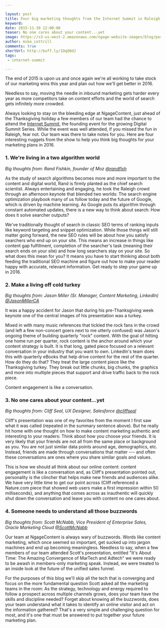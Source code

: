 ```yaml
---

layout: post
title: Four big marketing thoughts from the Internet Summit in Raleigh
keyword:
date: 2015-11-30 12:00:00
teaser: No one cares about your content...yet
image: https://s3-us-west-2.amazonaws.com/ngage-website-images/blog/post-images/four-big-marketing-thoughts-from-the-internet-summit-in-raleigh.jpg
author: mike_cottrill
comments: true
shortUrl: http://buff.ly/1OqQ0dJ
tags:
 - internet-summit

---
```

The end of 2015 is upon us and once again we're all working to take stock of our marketing wins this year and plan out how we'll get better in 2016.

Needless to say, moving the needle in inbound marketing gets harder every year as more competitors take on content efforts and the world of search gets infinitely more crowded.

Always looking to stay on the bleeding edge at NgageContent, just ahead of the Thanksgiving holiday a few members of our team had the chance to attend the <a href="http://internetsummit.com" target="_blank">Internet Summit</a>, the founding event for the growing Digital Summit Series. While the event was well attended, if you missed the fun in Raleigh, fear not. Our team was there to take notes for you. Here are four interesting nuggets from the show to help you think big thoughts for your marketing plans in 2016.

### 1. We're living in a two algorithm world

*Big thoughts from: Rand Fishkin, founder of Moz <a href="https://twitter.com/randfish?lang=en" target="_blank">@randfish</a>*

As the study of search algorithms becomes more and more important to the content and digital world, Rand is firmly planted as the chief search scientist. Always entertaining and engaging, he took the Raleigh crowd through an afternoon keynote that blended two worlds: The search engine optimization playbook many of us follow today and the future of Google, which is driven by machine learning. As Google puts its algorithm through constant automated updates, <a class="tweet-quote">there is a new way to think about search: How does it solve searcher outputs?</a>

We've traditionally thought of search in classic SEO terms of ranking inputs like keyword targeting and snippet optimization. While those things will still matter going forward, the new SEO rules will be about how you satisfy searchers who end up on your site. This means an increase in things like content gap fulfillment, completion of the searcher's task (meaning their search ends on your site) and how long searchers stay on your site. So what does this mean for you? It means you have to start thinking about both feeding the traditional SEO machine and figure out how to make your reader happy with accurate, relevant information. Get ready to step your game up in 2016.

### 2. Make a living off cold turkey

*Big thoughts from: Jason Miller (Sr. Manager, Content Marketing, LinkedIn)
<a href="https://twitter.com/JasonMillerCA?lang=en" target="_blank">@JasonMillerCA</a>*

It was a happy accident for Jason that during his pre-Thanksgiving week keynote one of the central images of his presentation was a turkey.

Mixed in with many music references that tickled the rock fans in the crowd (and left a few non-concert goers next to me utterly confused) was Jason's ongoing theme of building quarterly "rock" content. With the goal of hitting one home run per quarter, rock content is the anchor around which your content strategy is built. It is that long, gated piece focused on a relevant conversation in your industry that you want to own. LinkedIn's team does this with quarterly eBooks that help drive content for the rest of the quarter. How do they do that? They treat the large content piece like the Thanksgiving turkey. They break out little chunks, big chunks, the graphics and more into multiple pieces that support and drive traffic back to the rock piece.

<span><a class="tweet-quote">Content engagement is like a conversation.</a></span>

### 3. No one cares about your content...yet

*Big thoughts from: Cliff Seal, UX Designer, Salesforce <a href="https://twitter.com/cliffseal" target="_blank">@cliffseal</a>*

Cliff's presentation was one of my favorites from the moment I first saw what it was called (repeated in the summary sentence above). But he really hit home with one thought on how to make content marketing authentic and interesting to your readers: Think about how you choose your friends. It is very likely that your friends are not all from the same place or background as you. You are not just similar data points around age, demographics, etc. Instead, friends are made through conversations that matter --- and often these conversations are ones where you share similar goals and values.

This is how we should all think about our online content: content engagement is like a conversation and, as Cliff's presentation pointed out, personality is the clincher that helps make new friends and audiences alike. We have very little time to get our point across (Cliff referenced a Nature.com piece that showed web users make a first impression within 50 milliseconds), and anything that comes across as inauthentic will quickly shut down the conversation and leave you with content no one cares about.

### 4. Someone needs to understand all those buzzwords

*Big thoughts from: Scott McNabb, Vice President of Enterprise Sales, Oracle Marketing Cloud <a href="https://twitter.com/scottmcnabb" target="_blank">@ScottMcNabb</a>*

Our team at NgageContent is always wary of buzzwords. Words like content marketing, which once seemed so important, get sucked up into jargon machines and end up becoming meaningless. Needless to say, when a few members of our team attended Scott's presentation, entitled "It's About Time: The Amazing Convergence of MarTech and Adtech" we were ready to be awash in members-only marketing speak. Instead, we were treated to an inside look at the future of the unified sales funnel.

For the purposes of this blog we'll skip all the tech that is converging and focus on the more fundamental question Scott asked all the marketing teams in the room: As the strategy, technology and energy required to follow a prospect across multiple channels grows, does your team have the skills and discipline needed? Forget about knowing all the buzzwords, does your team understand what it takes to identify an online visitor and act on the information gathered? That's a very simple and challenging question for most, and it's one that must be answered to put together your future marketing plan.
